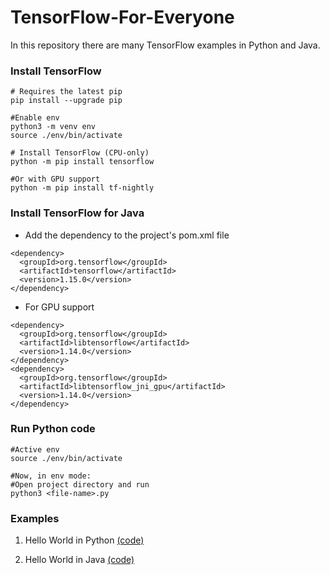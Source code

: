# TensorFlow-For-Everyone
In this repository there are many TensorFlow examples in Python and Java.

### Install TensorFlow 
```
# Requires the latest pip
pip install --upgrade pip

#Enable env
python3 -m venv env
source ./env/bin/activate

# Install TensorFlow (CPU-only)
python -m pip install tensorflow

#Or with GPU support
python -m pip install tf-nightly
```

### Install TensorFlow for Java

* Add the dependency to the project's pom.xml file
```
<dependency>
  <groupId>org.tensorflow</groupId>
  <artifactId>tensorflow</artifactId>
  <version>1.15.0</version>
</dependency>
```
* For GPU support
```
<dependency>
  <groupId>org.tensorflow</groupId>
  <artifactId>libtensorflow</artifactId>
  <version>1.14.0</version>
</dependency>
<dependency>
  <groupId>org.tensorflow</groupId>
  <artifactId>libtensorflow_jni_gpu</artifactId>
  <version>1.14.0</version>
</dependency>
```

### Run Python code 
```
#Active env
source ./env/bin/activate

#Now, in env mode:
#Open project directory and run
python3 <file-name>.py
```
### Examples
1. Hello World in Python [(code)](https://github.com/antoniotino/TensorFlow-For-Everyone/blob/master/HelloTensorFlow-Python/HelloWorld.py)

2. Hello World in Java [(code)](https://github.com/antoniotino/TensorFlow-For-Everyone/blob/master/HelloTensorFlow/src/main/java/com/antoniotino/helloworld/HelloTensorFlow.java)
